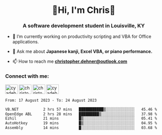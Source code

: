 <div class="main">
<h1 align="center">🌟Hi, I'm Chris🌟</h1>
<h3 align="center">A software development student in Louisville, KY</h3>

- 🔭 I’m currently working on productivity scripting and VBA for Office applications.

- 💬 Ask me about **Japanese kanji, Excel VBA, or piano performance.**

- 📫 How to reach me **christopher.dehner@outlook.com**

<h3 align="left">Connect with me:</h3>
<p align="left">
<a href="https://twitter.com/cyadehn" target="blank"><img align="center" src="https://cdn.jsdelivr.net/npm/simple-icons@3.0.1/icons/twitter.svg" alt="cyadehn" height="30" width="40" /></a>
<a href="https://linkedin.com/in/christopherdehnerii" target="blank"><img align="center" src="https://cdn.jsdelivr.net/npm/simple-icons@3.0.1/icons/linkedin.svg" alt="christopherdehnerii" height="30" width="40" /></a>
<a href="https://fb.com/christopherdehnerii" target="blank"><img align="center" src="https://cdn.jsdelivr.net/npm/simple-icons@3.0.1/icons/facebook.svg" alt="christopherdehnerii" height="30" width="40" /></a>
<a href="https://instagram.com/cyadehn" target="blank"><img align="center" src="https://cdn.jsdelivr.net/npm/simple-icons@3.0.1/icons/instagram.svg" alt="cyadehn" height="30" width="40" /></a>
</p>

<!--START_SECTION:waka-->

```txt
From: 17 August 2023 - To: 24 August 2023

VB.NET           2 hrs 57 mins   ███████████▒░░░░░░░░░░░░░   45.46 %
OpenEdge ABL     2 hrs 28 mins   █████████▒░░░░░░░░░░░░░░░   37.98 %
Ezhil            21 mins         █▒░░░░░░░░░░░░░░░░░░░░░░░   05.41 %
AutoHotkey       19 mins         █▒░░░░░░░░░░░░░░░░░░░░░░░   04.95 %
Assembly         14 mins         █░░░░░░░░░░░░░░░░░░░░░░░░   03.68 %
```

<!--END_SECTION:waka-->
